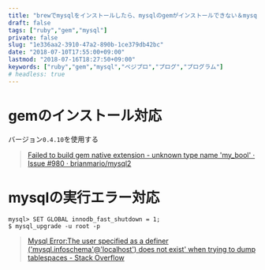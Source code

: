 ```yaml
---
title: "brewでmysqlをインストールしたら、mysqlのgemがインストールできない＆mysqlで何も実行できない"
draft: false
tags: ["ruby","gem","mysql"]
private: false
slug: "1e336aa2-3910-47a2-890b-1ce379db42bc"
date: "2018-07-10T17:55:00+09:00"
lastmod: "2018-07-16T18:27:50+09:00"
keywords: ["ruby","gem","mysql","ベジプロ","プログ","プログラム"]
# headless: true
---
```


# gemのインストール対応
バージョン`0.4.10`を使用する
> [Failed to build gem native extension - unknown type name 'my_bool' · Issue #980 · brianmario/mysql2](https://github.com/brianmario/mysql2/issues/980)

# mysqlの実行エラー対応
```
mysql> SET GLOBAL innodb_fast_shutdown = 1;
$ mysql_upgrade -u root -p
```
> [Mysql Error:The user specified as a definer ('mysql.infoschema'@'localhost') does not exist' when trying to dump tablespaces - Stack Overflow](https://stackoverflow.com/questions/49992868/mysql-errorthe-user-specified-as-a-definer-mysql-infoschemalocalhost-doe)
